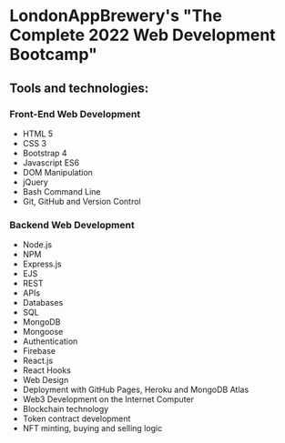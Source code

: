 <h1>LondonAppBrewery's "The Complete 2022 Web Development Bootcamp"</h1>

<h2><strong>Tools and technologies:</strong></h2>

<h3>Front-End Web Development</h3>
<ul>
  <li>HTML 5</li>

<li>CSS 3</li>

<li>Bootstrap 4</li>

<li>Javascript ES6</li>

<li>DOM Manipulation</li>

<li>jQuery</li>

<li>Bash Command Line</li>

<li>Git, GitHub and Version Control</li>
</ul>

<h3>Backend Web Development</h3>
<ul>

<li>Node.js</li>

<li>NPM</li>

<li>Express.js</li>

<li>EJS</li>

<li>REST</li>

<li>APIs</li>

<li>Databases</li>

<li>SQL</li>

<li>MongoDB</li>

<li>Mongoose</li>

<li>Authentication</li>

<li>Firebase</li>

<li>React.js</li>

<li>React Hooks</li>

<li>Web Design</li>

<li>Deployment with GitHub Pages, Heroku and MongoDB Atlas</li>

<li>Web3 Development on the Internet Computer</li>

<li>Blockchain technology</li>

<li>Token contract development</li>

<li>NFT minting, buying and selling logic</li>
</ul>

